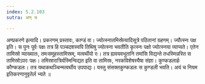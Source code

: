 ```yaml
---
index: 5.2.103
sutra: अण् च

---
```

 अण्प्रकरणे इत्यादि। प्रकरणम् प्रस्तावः, काण्डं वा। ज्योत्स्नातमिस्रेत्यादिसूत्रे पठितानां ग्रहणम्। ज्यौत्स्नः पक्ष इति। स पुनः पूर्वः पक्षः तत्र हि पञ्चदशस्वपि तिथिषु ज्योत्स्ना भवतीति कृत्स्नः पक्षो ज्योत्स्नया व्याप्यते। एतेन तामिस्रो व्याख्यातः, तमःसमूहस्तामिस्रम्, मत्वर्थीयो रः। तत्र ह्यवयवभूतानि तमांसि विद्यन्ते तधस्मिन्नस्ति स तामिस्रोऽपरः पक्षः। तमिस्रारात्रिर्यस्मिन्विद्यत इति वा तामिस्रः, नरकविशेषस्यैषा संज्ञा। कुण्कडलार्हः कौण्कडलः। तत्र यथाकथञ्चिन्मत्वर्थीय उपपाद्यः। यस्तु संसक्तकुण्कडलः स कुण्डली भवति। अयं च नियम इतिकरणानुवृतेर्ल भ्यते ॥